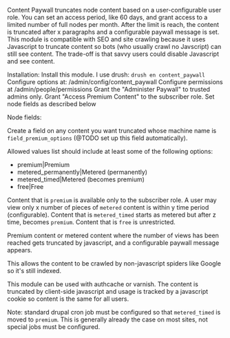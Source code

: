 Content Paywall truncates node content based on a user-configurable user role. You can set an access period, like 60 days, and grant access to a limited number of full nodes per month. After the limit is reach, the content is truncated after x paragraphs and a configurable paywall message is set. This module is compatible with SEO and site crawling because it uses Javascript to truncate content so bots (who usually crawl no Javscript) can still see content. The trade-off is that savvy users could disable Javascript and see content.


Installation:
Install this module. I use drush: `drush en content_paywall`
Configure options at: /admin/config/content_paywall
Configure permissions at /admin/people/permissions
Grant the "Administer Paywall" to trusted admins only.
Grant "Access Premium Content" to the subscriber role.
Set node fields as described below

Node fields:

Create a field on any content you want truncated whose machine name is `field_premium_options` (@TODO set up this field automatically).

Allowed values list should include at least some of the following options:

* premium|Premium
* metered_permanently|Metered (permanently)
* metered_timed|Metered (becomes premium)
* free|Free

Content that is `premium` is available only to the subscriber role. 
A user may view only x number of pieces of `metered` content is within y time period (configurable).
Content that is `metered_timed` starts as metered but after z time, becomes `premium`.
Content that is `free` is unrestricted.
 
Premium content or metered content where the number of views has been reached gets truncated by javascript, and a configurable paywall message appears.

This allows the content to be crawled by non-javascript spiders like Google so it's still indexed.

This module can be used with authcache or varnish. The content is truncated by client-side javascript and usage is tracked by a javascript cookie so content is the same for all users.

Note: standard drupal cron job must be configured so that `metered_timed` is moved to `premium`. This is generally already the case on most sites, not special jobs must be configured.